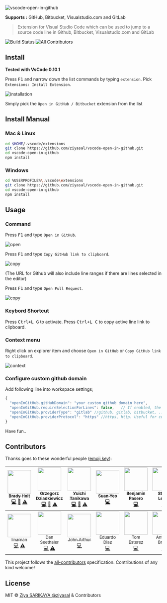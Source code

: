![vscode-open-in-github](images/icon_200.png?raw=true "Open in GitHub / Bitbucket / visualstudio.com")  

**Supports :** GitHub, Bitbucket, Visualstudio.com and GitLab

> Extension for Visual Studio Code which can be used to jump to a source code line in Github, Bitbucket, Visualstudio.com and GitLab

[![Build Status](https://travis-ci.org/ziyasal/vscode-open-in-github.svg?branch=master)](https://travis-ci.org/ziyasal/vscode-open-in-github) [![All Contributors](https://img.shields.io/badge/all_contributors-13-orange.svg?style=flat-square)](#contributors)

## Install

**Tested with VsCode 0.10.1**  

Press <kbd>F1</kbd> and narrow down the list commands by typing `extension`. Pick `Extensions: Install Extension`.

![installation](screenshots/install.png?raw=true "installation")

Simply pick the `Open in GitHub / Bitbucket` extension from the list

## Install Manual

### Mac & Linux

```sh
cd $HOME/.vscode/extensions
git clone https://github.com/ziyasal/vscode-open-in-github.git
cd vscode-open-in-github
npm install
```

### Windows

```sh
cd %USERPROFILE%\.vscode\extensions
git clone https://github.com/ziyasal/vscode-open-in-github.git
cd vscode-open-in-github
npm install
```

## Usage

### Command

Press <kbd>F1</kbd> and type `Open in GitHub`.

![open](screenshots/open-in-github.png?raw=true "Open function")

Press <kbd>F1</kbd> and type `Copy GitHub link to clipboard`.

![copy](screenshots/copy.png?raw=true "Copy function")

(The URL for Github will also include line ranges if there are lines selected in the editor)

Press <kbd>F1</kbd> and type `Open Pull Request`.

![copy](screenshots/pull-req-cmd.png?raw=true "Copy function")

### Keybord Shortcut

 Press <kbd>Ctrl+L G</kbd> to activate.
 Press <kbd>Ctrl+L C</kbd> to copy active line link to clipboard.

### Context menu

Right click on explorer item and choose `Open in GitHub` or `Copy GitHub link to clipboard`.

![context](screenshots/context-menu.png?raw=true "Context menu options")

### Configure custom github domain

Add following line into workspace settings;

```js
{
  "openInGitHub.gitHubDomain": "your custom github domain here",
  "openInGitHub.requireSelectionForLines": false,   // If enabled, the copied or opened URL won't include line number(s) unless there's an active selection
  "openInGitHub.providerType": "gitlab" //github, gitlab, bitbucket, ...
  "openInGitHub.providerProtocol": "https" //https, http. Useful for custom domains that don't support https. Defaults to https.
}
```

Have fun..

## Contributors

Thanks goes to these wonderful people ([emoji key](https://github.com/kentcdodds/all-contributors#emoji-key)):

<!-- ALL-CONTRIBUTORS-LIST:START - Do not remove or modify this section -->
| [<img src="https://avatars0.githubusercontent.com/u/759811?v=4" width="75px;"/><br /><sub>Brady Holt</sub>](https://www.geekytidbits.com)<br />[💻](https://github.com/ziyasal/vscode-open-in-github/commits?author=bradymholt "Code") [📖](https://github.com/ziyasal/vscode-open-in-github/commits?author=bradymholt "Documentation") [⚠️](https://github.com/ziyasal/vscode-open-in-github/commits?author=bradymholt "Tests") | [<img src="https://avatars3.githubusercontent.com/u/8547855?v=4" width="75px;"/><br /><sub>Grzegorz Dziadkiewicz</sub>](https://github.com/gdziadkiewicz)<br />[💻](https://github.com/ziyasal/vscode-open-in-github/commits?author=gdziadkiewicz "Code") [📖](https://github.com/ziyasal/vscode-open-in-github/commits?author=gdziadkiewicz "Documentation") [⚠️](https://github.com/ziyasal/vscode-open-in-github/commits?author=gdziadkiewicz "Tests") | [<img src="https://avatars3.githubusercontent.com/u/1145226?v=4" width="75px;"/><br /><sub>Yuichi Tanikawa</sub>](http://itiut.hatenablog.com/)<br />[💻](https://github.com/ziyasal/vscode-open-in-github/commits?author=itiut "Code") [📖](https://github.com/ziyasal/vscode-open-in-github/commits?author=itiut "Documentation") [⚠️](https://github.com/ziyasal/vscode-open-in-github/commits?author=itiut "Tests") | [<img src="https://avatars2.githubusercontent.com/u/192727?v=4" width="75px;"/><br /><sub>Suan Yeo</sub>](http://suanaikyeo.com)<br />[💻](https://github.com/ziyasal/vscode-open-in-github/commits?author=suan "Code") | [<img src="https://avatars3.githubusercontent.com/u/900690?v=4" width="75px;"/><br /><sub>Benjamin Pasero</sub>](http://code.visualstudio.com)<br />[💻](https://github.com/ziyasal/vscode-open-in-github/commits?author=bpasero "Code") | [<img src="https://avatars1.githubusercontent.com/u/1824461?v=4" width="75px;"/><br /><sub>Stuart Leeks</sub>](http://blogs.msdn.com/stuartleeks)<br />[💻](https://github.com/ziyasal/vscode-open-in-github/commits?author=stuartleeks "Code") | [<img src="https://avatars2.githubusercontent.com/u/1062408?v=4" width="75px;"/><br /><sub>Marvin Hagemeister</sub>](https://marvinhagemeister.github.io)<br />[💻](https://github.com/ziyasal/vscode-open-in-github/commits?author=marvinhagemeister "Code") |
| :---: | :---: | :---: | :---: | :---: | :---: | :---: |
| [<img src="https://avatars2.githubusercontent.com/u/649067?v=4" width="75px;"/><br /><sub>linarnan</sub>](https://github.com/linarnan)<br />[💻](https://github.com/ziyasal/vscode-open-in-github/commits?author=linarnan "Code") [⚠️](https://github.com/ziyasal/vscode-open-in-github/commits?author=linarnan "Tests") | [<img src="https://avatars1.githubusercontent.com/u/11202705?v=4" width="75px;"/><br /><sub>Dan Seethaler</sub>](https://github.com/danseethaler)<br />[💻](https://github.com/ziyasal/vscode-open-in-github/commits?author=danseethaler "Code") [⚠️](https://github.com/ziyasal/vscode-open-in-github/commits?author=danseethaler "Tests") | [<img src="https://avatars1.githubusercontent.com/u/7483101?v=4" width="75px;"/><br /><sub>John Arthur</sub>](https://github.com/johnpaularthur)<br />[💻](https://github.com/ziyasal/vscode-open-in-github/commits?author=johnpaularthur "Code") | [<img src="https://avatars2.githubusercontent.com/u/1424663?v=4" width="75px;"/><br /><sub>Eduardo Diaz</sub>](https://github.com/ziluvatar)<br />[💻](https://github.com/ziyasal/vscode-open-in-github/commits?author=ziluvatar "Code") | [<img src="https://avatars3.githubusercontent.com/u/815236?v=4" width="75px;"/><br /><sub>Tom Esterez</sub>](https://github.com/testerez)<br />[💻](https://github.com/ziyasal/vscode-open-in-github/commits?author=testerez "Code") | [<img src="https://avatars2.githubusercontent.com/u/2149559?v=4" width="75px;"/><br /><sub>Anthony Brown</sub>](https://github.com/antxxxx)<br />[💻](https://github.com/ziyasal/vscode-open-in-github/commits?author=antxxxx "Code") |
<!-- ALL-CONTRIBUTORS-LIST:END -->

This project follows the [all-contributors](https://github.com/kentcdodds/all-contributors) specification. Contributions of any kind welcome!


## License

MIT © [Ziya SARIKAYA @ziyasal](https://github.com/ziyasal) & Contributors
